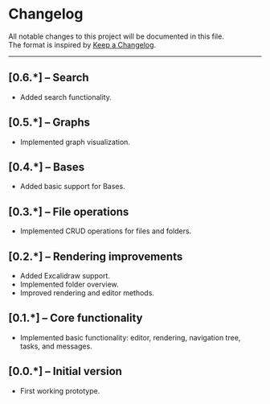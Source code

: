 # Changelog

All notable changes to this project will be documented in this file.  
The format is inspired by [Keep a Changelog](https://keepachangelog.com/en/1.0.0/).  

---

## [0.6.*] – Search
- Added search functionality.

## [0.5.*] – Graphs
- Implemented graph visualization.

## [0.4.*] – Bases
- Added basic support for Bases.

## [0.3.*] – File operations
- Implemented CRUD operations for files and folders.

## [0.2.*] – Rendering improvements
- Added Excalidraw support.  
- Implemented folder overview.  
- Improved rendering and editor methods.

## [0.1.*] – Core functionality
- Implemented basic functionality: editor, rendering, navigation tree, tasks, and messages.

## [0.0.*] – Initial version
- First working prototype.
